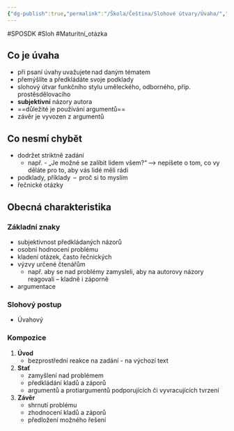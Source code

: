 ```yaml
---
{"dg-publish":true,"permalink":"/Škola/Čeština/Slohové útvary/Úvaha/","created":"2024-03-31T19:07:36.203+02:00","updated":"2024-03-31T19:05:24.314+02:00"}
---
```


#SPOSDK #Sloh #Maturitní_otázka 
## Co je úvaha
- při psaní úvahy uvažujete nad daným tématem
- přemýšlíte a předkládáte svoje podklady 
- slohový útvar funkčního stylu uměleckého, odborného, příp. prostěsdělovacího 
- **subjektivní** názory autora
- ==důležité je používání argumentů==
- závěr je vyvozen z argumentů 
## Co nesmí chybět
- dodržet striktně zadání
	- např. - „Je možné se zalíbit lidem všem?“ –> nepíšete o tom, co vy děláte pro to, aby vás lidé měli rádi
- podklady, příklady  –  proč si to myslím
- řečnické otázky

## Obecná charakteristika
### Základní znaky
- subjektivnost předkládaných názorů
- osobní hodnocení problému
- kladení otázek, často řečnických
- výzvy určené čtenářům
	- např. aby se nad problémy zamysleli, aby na autorovy názory reagovali – kladně i záporně
- argumentace
### Slohový postup
- Úvahový
### Kompozice
1. **Úvod** 
	- bezprostřední reakce na zadání - na výchozí text 
2. **Stať**
	-  zamyšlení nad problémem
	- předkládání kladů a záporů
	- argumentů a protiargumentů podporujících či vyvracujících tvrzení 
3. **Závěr**
	- shrnutí problému
	- zhodnocení kladů a záporů
	- předložení možného řešení